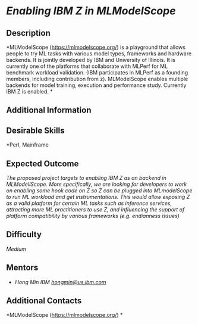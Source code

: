 # *Enabling IBM Z in MLModelScope*

## Description
*MLModelScope (https://mlmodelscope.org/)  is a  playground that allows people to try ML tasks with various model types, frameworks and hardware backends. It is jointly developed by IBM and University of Illinois.  It is currently one of the platforms that collaborate with MLPerf for ML benchmark workload validation. (IBM participates in MLPerf as a founding members, including contribution from z).  MLModelScope enables multiple backends for model training, execution and performance study. Currently IBM Z is enabled.
*

## Additional Information


## Desirable Skills
*Perl, Mainframe

## Expected Outcome
*The proposed project targets to enabling IBM Z as an backend in MLModellScope. More specifically, we are looking for developers to work on enabling some hook code on Z so Z can be plugged into MLmodelScope to run ML workload and get instrumentations.  This would allow exposing Z as a valid platform for certain ML tasks such as inference services, attracting more ML practitioners to use Z, and influencing the support of platform compatibility by various frameworks (e.g. endianness issues)*

## Difficulty
*Medium*

## Mentors
  * *Hong Min  IBM  <hongmin@us.ibm.com>*
  
## Additional Contacts
*MLModelScope (https://mlmodelscope.org/) *
